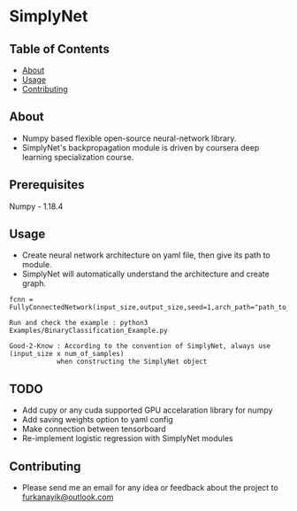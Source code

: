 # SimplyNet

## Table of Contents

- [About](#about)
- [Usage](#usage)
- [Contributing](../CONTRIBUTING.md)

## About <a name = "about"></a>

- Numpy based flexible open-source neural-network library. 
- SimplyNet's backpropagation module is driven by coursera deep learning specialization course.


## Prerequisites

Numpy - 1.18.4


## Usage <a name = "usage"></a>

- Create neural network architecture on yaml file, then give its path to module.
- SimplyNet will automatically understand the architecture and create graph.

```
fcnn = FullyConnectedNetwork(input_size,output_size,seed=1,arch_path="path_to_architecture_yaml")
```

```
Run and check the example : python3 Examples/BinaryClassification_Example.py
```

```
Good-2-Know : According to the convention of SimplyNet, always use (input_size x num_of_samples) 
            when constructing the SimplyNet object
```

## TODO
- Add cupy or any cuda supported GPU accelaration library for numpy 
- Add saving weights option to yaml config
- Make connection between tensorboard
- Re-implement logistic regression with SimplyNet modules

## Contributing
- Please send me an email for any idea or feedback about the project to furkanayik@outlook.com